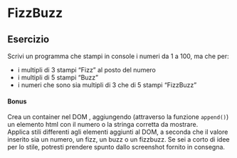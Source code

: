 FizzBuzz
===

## Esercizio

Scrivi un programma che stampi in console i numeri da 1 a 100,
ma che per:
- i multipli di 3 stampi “Fizz” al posto del numero 
- i multipli di 5 stampi “Buzz”
- i numeri che sono sia multipli di 3 che di 5 stampi “FizzBuzz”

#### Bonus

Crea un container nel DOM , aggiungendo (attraverso la funzione `append()`) un elemento html con il numero o la stringa corretta da mostrare.  
Applica stili differenti agli elementi aggiunti al DOM, a seconda che il valore inserito sia un numero, un fizz, un buzz o un fizzbuzz.
Se sei a corto di idee per lo stile, potresti prendere spunto dallo screenshot fornito in consegna.
 